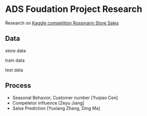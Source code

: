 # ADS Foudation Project Research
Research on [Kaggle competition Rossmann Store Sales](https://www.kaggle.com/c/rossmann-store-sales/)

## Data
store data

train data

test data

## Process

* Seasonal Behavior, Customer number  [Yuqiao Cen]
* Competetor influence [Zeyu Jiang]
* Salse Prediction [Yuxiang Zhang, Ding Ma]
